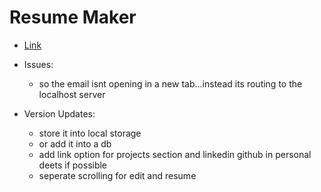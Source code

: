 # Resume Maker

- [Link](https://resume-maker-41z.pages.dev/)

- Issues:
  - so the email isnt opening in a new tab...instead its routing to the localhost server
  
- Version Updates:
  - store it into local storage
  - or add it into a db
  - add link option for projects section and linkedin github in personal deets if possible
  - seperate scrolling for edit and resume

   
